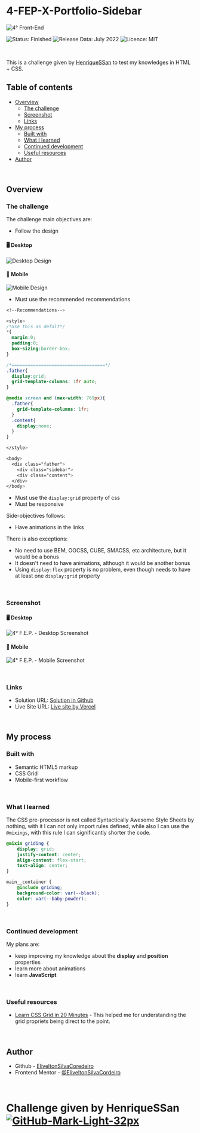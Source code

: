# 4-FEP-X-Portfolio-Sidebar

![4° Front-End](https://user-images.githubusercontent.com/105513033/179640341-ade71a89-e9ed-4859-b140-aa828267d031.png)

<span>
  <img src="https://img.shields.io/badge/STATUS-FINISHED-success" alt="Status: Finished">
  <img src="https://img.shields.io/badge/RELEASE_DATA-JULY%202022-informational" alt="Release Data: July 2022">
  <img src="https://img.shields.io/badge/LICENCE-MIT-important" alt="Licence: MIT">
</span>

&nbsp;

This is a challenge given by <a href="https://github.com/HenriqueSSan/" target="_blank">HenriqueSSan</a> to test my knowledges in HTML + CSS.

## Table of contents

- [Overview](#overview)
  - [The challenge](#the-challenge)
  - [Screenshot](#screenshot)
  - [Links](#links)
- [My process](#my-process)
  - [Built with](#built-with)
  - [What I learned](#what-i-learned)
  - [Continued development](#continued-development)
  - [Useful resources](#useful-resources)
- [Author](#author)

&nbsp;

## Overview

### The challenge

The challenge main objectives are:

- Follow the design

#### 🖥️ Desktop
![Desktop Design](https://user-images.githubusercontent.com/105513033/179641380-d04907ca-4bb3-4032-919b-07f1b26cdeeb.png)

#### 📱 Mobile
![Mobile Design](https://user-images.githubusercontent.com/105513033/179641426-2cd5eb1a-c2ff-4187-bef9-50f1e3b7f280.png)


- Must use the recommended recommendations
```css
<!--Recommendations-->

<style>
/*Use this as defalt*/
*{
  margin:0;
  padding:0;
  box-sizing:border-box;
}

/*===================================*/
.father{
  display:grid;
  grid-template-columns: 1fr auto;
}

@media screen and (max-width: 769px){
  .father{
    grid-template-columns: 1fr;  
  }
  .content{
    display:none;
  }
}

</style>

<body>
  <div class="father">
    <div class="sidebar">
    <div class="content">
  </div>
</body>
```
- Must use the ```display:grid``` property of css
- Must be responsive

Side-objectives follows:

- Have animations in the links

There is also exceptions:

- No need to use BEM, OOCSS, CUBE, SMACSS, etc architecture, but it would be a bonus
- It doesn't need to have animations, although it would be another bonus
- Using ```display:flex``` property is no problem, even though needs to have at least one ```display:grid``` property

&nbsp;

### Screenshot

#### 🖥️ Desktop
![4° F.E.P. - Desktop Screenshot](https://user-images.githubusercontent.com/105513033/179636183-827e4693-efe7-4ebd-aa56-6eea4f68e45c.png)

#### 📱 Mobile
![4° F.E.P. - Mobile Screenshot](https://user-images.githubusercontent.com/105513033/179636199-4108afa4-ab9e-4467-91c1-d22fdd389f98.png)

&nbsp;

### Links

- Solution URL: [Solution in Github](https://github.com/EliveltonSilvaCordeiro/4-FEP-X-Portfolio-Sidebar/)
- Live Site URL: [Live site by Vercel](https://4-fep-x-portfolio-sidebar.vercel.app/)

&nbsp;

## My process

### Built with

- Semantic HTML5 markup
- CSS Grid
- Mobile-first workflow

&nbsp;

### What I learned

The CSS pre-processor is not called Syntactically Awesome Style Sheets by nothing, with it I can not only import rules defined, while also I can use the ```@mixings```, with this rule I can significantly shorter the code.

```scss
@mixin griding {
    display: grid;
    justify-content: center;
    align-content: flex-start;
    text-align: center;
}
```

```scss
main__container {
    @include griding;
    background-color: var(--black);
    color: var(--baby-powder);
}
```
&nbsp;

### Continued development

My plans are:
- keep improving my knowledge about the **display** and **position** properties
- learn more about animations
- learn **JavaScript**

&nbsp;

### Useful resources

- [Learn CSS Grid in 20 Minutes](https://youtu.be/0-DY8J_skZ0) - This helped me for understanding the grid propriets being direct to the point.

&nbsp;

## Author
- Github - [EliveltonSilvaCoredeiro](https://github.com/EliveltonSilvaCordeiro/)
- Frontend Mentor - [@EliveltonSilvaCordeiro](https://www.frontendmentor.io/profile/EliveltonSilvaCordeiro)

&nbsp;

# Challenge given by HenriqueSSan  <a href="https://github.com/HenriqueSSan/" target="_blank">![GitHub-Mark-Light-32px](https://user-images.githubusercontent.com/105513033/179639051-38ef3b87-09b7-4cea-88c2-8e9dedf6e05c.png)
</a>
